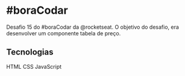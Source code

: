# #boraCodar

Desafio 15 do #boraCodar da @rocketseat. O objetivo do desafio, era desenvolver um componente tabela de preço.

## Tecnologias

HTML
CSS
JavaScript
